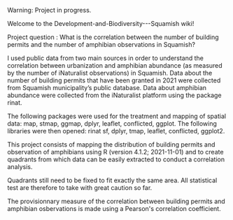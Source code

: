Warning: Project in progress.

Welcome to the Development-and-Biodiversity---Squamish wiki!

Project question : What is the correlation between the number of building permits and the number of amphibian observations in Squamish?

I used public data from two main sources in order to understand the correlation between urbanization and amphibian abundance (as measured by the number of iNaturalist observations) in Squamish. 
Data about the number of building permits that have been granted in 2021 were collected from Squamish municipality’s public database. 
Data about amphibian abundance were collected from the iNaturalist platform using the package  rinat.

The following packages were used for the treatment and mapping of spatial data: map, stmap, ggmap, dplyr, leaflet, conflicted, ggplot. 
The following libraries were then opened: rinat sf, dplyr, tmap, leaflet, conflicted, ggplot2.

This project consists of mapping the distribution of building permits and observation of amphibians using  R (version 4.1.2; 2021-11-01) and to create quadrants from which data can be easily extracted to conduct a correlation analysis.

Quadrants still need to be fixed to fit exactly the same area.
All statistical test are therefore to take with great caution so far. 

The provisionnary measure of the correlation between building permits and amphibian osbervations is made using a Pearson's correlation coefficient.
